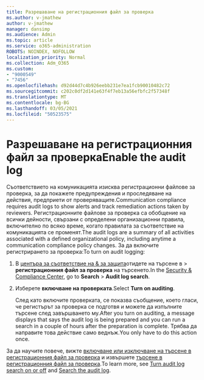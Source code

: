 ```yaml
---
title: Разрешаване на регистрационния файл за проверка
ms.author: v-jmathew
author: v-jmathew
manager: dansimp
ms.audience: Admin
ms.topic: article
ms.service: o365-administration
ROBOTS: NOINDEX, NOFOLLOW
localization_priority: Normal
ms.collection: Adm_O365
ms.custom:
- "9000549"
- "7456"
ms.openlocfilehash: d92d44d7c4b926eebb231e7ea1fcb90010482c72
ms.sourcegitcommit: c202c0df2d141e63f4f7eb13a56efbfc2f57348f
ms.translationtype: MT
ms.contentlocale: bg-BG
ms.lasthandoff: 03/05/2021
ms.locfileid: "50523575"
---
```

# <a name="enable-the-audit-log"></a><span data-ttu-id="ee58a-102">Разрешаване на регистрационния файл за проверка</span><span class="sxs-lookup"><span data-stu-id="ee58a-102">Enable the audit log</span></span>

<span data-ttu-id="ee58a-103">Съответствието на комуникацията изисква регистрационни файлове за проверка, за да покажете предупреждения и проследяване на действия, предприети от проверяващите.</span><span class="sxs-lookup"><span data-stu-id="ee58a-103">Communication compliance requires audit logs to show alerts and track remediation actions taken by reviewers.</span></span> <span data-ttu-id="ee58a-104">Регистрационните файлове за проверка са обобщение на всички дейности, свързани с определени организационни правила, включително по всяко време, когато правилата за съответствие на комуникацията се променят.</span><span class="sxs-lookup"><span data-stu-id="ee58a-104">The audit logs are a summary of all activities associated with a defined organizational policy, including anytime a communication compliance policy changes.</span></span> <span data-ttu-id="ee58a-105">За да включите регистрирането за проверка:</span><span class="sxs-lookup"><span data-stu-id="ee58a-105">To turn on audit logging:</span></span>

1. <span data-ttu-id="ee58a-106">В [центъра за съответствие на & за защита](https://go.microsoft.com/fwlink/?linkid=2101341)отидете на търсене в   >  **регистрационния файл за проверка** на търсенето.</span><span class="sxs-lookup"><span data-stu-id="ee58a-106">In the [Security & Compliance Center](https://go.microsoft.com/fwlink/?linkid=2101341), go to **Search** > **Audit log search**.</span></span>
2. <span data-ttu-id="ee58a-107">Изберете **включване на проверката**.</span><span class="sxs-lookup"><span data-stu-id="ee58a-107">Select **Turn on auditing**.</span></span>

    <span data-ttu-id="ee58a-108">След като включите проверката, се показва съобщение, което гласи, че регистърът за проверка се подготвя и можете да изпълните търсене след завършването му.</span><span class="sxs-lookup"><span data-stu-id="ee58a-108">After you turn on auditing, a message displays that says the audit log is being prepared and you can run a search in a couple of hours after the preparation is complete.</span></span> <span data-ttu-id="ee58a-109">Трябва да направите това действие само веднъж.</span><span class="sxs-lookup"><span data-stu-id="ee58a-109">You only have to do this action once.</span></span>

<span data-ttu-id="ee58a-110">За да научите повече, вижте [включване или изключване на търсене в регистрационния файл за проверка](https://go.microsoft.com/fwlink/?linkid=2129077) и извършете [търсене в регистрационния файл за проверка](https://go.microsoft.com/fwlink/?linkid=2123729).</span><span class="sxs-lookup"><span data-stu-id="ee58a-110">To learn more, see [Turn audit log search on or off](https://go.microsoft.com/fwlink/?linkid=2129077) and [Search the audit log](https://go.microsoft.com/fwlink/?linkid=2123729).</span></span>
